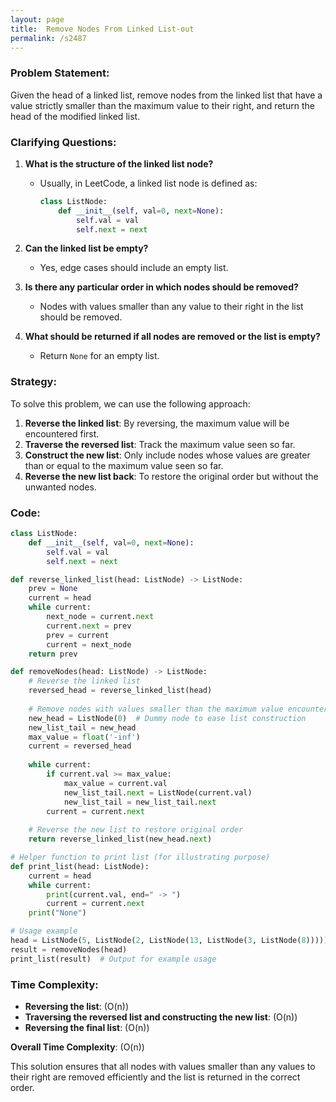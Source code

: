 ```yaml
---
layout: page
title:  Remove Nodes From Linked List-out
permalink: /s2487
---
```


### Problem Statement:
Given the head of a linked list, remove nodes from the linked list that have a value strictly smaller than the maximum value to their right, and return the head of the modified linked list.

### Clarifying Questions:
1. **What is the structure of the linked list node?**
   - Usually, in LeetCode, a linked list node is defined as:
     ```python
     class ListNode:
         def __init__(self, val=0, next=None):
             self.val = val
             self.next = next
     ```

2. **Can the linked list be empty?**
   - Yes, edge cases should include an empty list.

3. **Is there any particular order in which nodes should be removed?**
   - Nodes with values smaller than any value to their right in the list should be removed.

4. **What should be returned if all nodes are removed or the list is empty?**
   - Return `None` for an empty list.

### Strategy:
To solve this problem, we can use the following approach:
1. **Reverse the linked list**: By reversing, the maximum value will be encountered first.
2. **Traverse the reversed list**: Track the maximum value seen so far.
3. **Construct the new list**: Only include nodes whose values are greater than or equal to the maximum value seen so far.
4. **Reverse the new list back**: To restore the original order but without the unwanted nodes.

### Code:

```python
class ListNode:
    def __init__(self, val=0, next=None):
        self.val = val
        self.next = next

def reverse_linked_list(head: ListNode) -> ListNode:
    prev = None
    current = head
    while current:
        next_node = current.next
        current.next = prev
        prev = current
        current = next_node
    return prev

def removeNodes(head: ListNode) -> ListNode:
    # Reverse the linked list
    reversed_head = reverse_linked_list(head)
    
    # Remove nodes with values smaller than the maximum value encountered so far
    new_head = ListNode(0)  # Dummy node to ease list construction
    new_list_tail = new_head
    max_value = float('-inf')
    current = reversed_head
    
    while current:
        if current.val >= max_value:
            max_value = current.val
            new_list_tail.next = ListNode(current.val)
            new_list_tail = new_list_tail.next
        current = current.next
    
    # Reverse the new list to restore original order
    return reverse_linked_list(new_head.next)

# Helper function to print list (for illustrating purpose)
def print_list(head: ListNode):
    current = head
    while current:
        print(current.val, end=" -> ")
        current = current.next
    print("None")

# Usage example
head = ListNode(5, ListNode(2, ListNode(13, ListNode(3, ListNode(8)))))
result = removeNodes(head)
print_list(result)  # Output for example usage
```

### Time Complexity:
- **Reversing the list**: \(O(n)\)
- **Traversing the reversed list and constructing the new list**: \(O(n)\)
- **Reversing the final list**: \(O(n)\)
  
**Overall Time Complexity**: \(O(n)\)

This solution ensures that all nodes with values smaller than any values to their right are removed efficiently and the list is returned in the correct order.